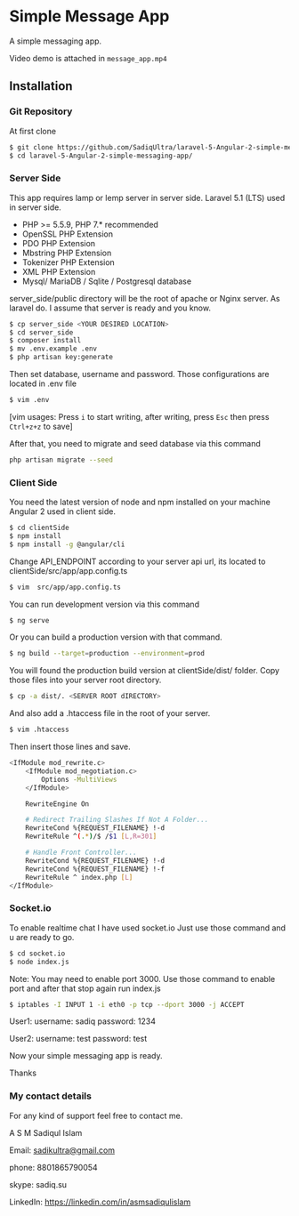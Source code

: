 # Simple Message App

A simple messaging app.

Video demo is attached in `message_app.mp4`


## Installation

### Git Repository
At first clone
```sh
$ git clone https://github.com/SadiqUltra/laravel-5-Angular-2-simple-messaging-app.git
$ cd laravel-5-Angular-2-simple-messaging-app/
```

### Server Side

This app requires lamp or lemp server in server side. 
Laravel 5.1 (LTS) used in server side. 
* PHP >= 5.5.9,  PHP 7.* recommended
* OpenSSL PHP Extension
* PDO PHP Extension
* Mbstring PHP Extension
* Tokenizer PHP Extension
* XML PHP Extension
* Mysql/ MariaDB / Sqlite / Postgresql database

server_side/public directory will be the root of apache or Nginx server. As laravel do. 
I assume that server is ready and you know.

```sh
$ cp server_side <YOUR DESIRED LOCATION>
$ cd server_side
$ composer install
$ mv .env.example .env
$ php artisan key:generate
```

Then set database, username and password. Those configurations are located in .env file

```sh
$ vim .env
```

[vim usages: Press `i` to start writing, after writing, press `Esc` then press `Ctrl+z+z` to save]

After that, you need to migrate and seed database via this command

```sh
php artisan migrate --seed
```

### Client Side
You need the latest version of node and npm installed on your machine
Angular 2 used in client side.

```sh
$ cd clientSide
$ npm install
$ npm install -g @angular/cli
```

Change API_ENDPOINT according to your server api url, its located to clientSide/src/app/app.config.ts

```sh
$ vim  src/app/app.config.ts
```

You can run development version via this command
```sh
$ ng serve
```

Or you can build a production version with that command.
```sh
$ ng build --target=production --environment=prod
```

You will found the production build version at clientSide/dist/ folder. Copy those
files into your server root directory.

```sh
$ cp -a dist/. <SERVER ROOT dIRECTORY>
```

And also add a .htaccess file in the root of your server.

```sh
$ vim .htaccess
```

Then insert those lines and save. 

```sh
<IfModule mod_rewrite.c>
    <IfModule mod_negotiation.c>
        Options -MultiViews
    </IfModule>

    RewriteEngine On

    # Redirect Trailing Slashes If Not A Folder...
    RewriteCond %{REQUEST_FILENAME} !-d
    RewriteRule ^(.*)/$ /$1 [L,R=301]

    # Handle Front Controller...
    RewriteCond %{REQUEST_FILENAME} !-d
    RewriteCond %{REQUEST_FILENAME} !-f
    RewriteRule ^ index.php [L]
</IfModule>
```

### Socket.io

To enable realtime chat I have used socket.io
Just use those command and u are ready to go.

```sh
$ cd socket.io
$ node index.js
```

Note: You may need to enable port 3000. Use those command to enable port and after that stop again run index.js 

```sh
$ iptables -I INPUT 1 -i eth0 -p tcp --dport 3000 -j ACCEPT
```

User1:
username: sadiq
password: 1234

User2:
username: test
password: test


Now your simple messaging app is ready.

Thanks

### My contact details

For any kind of support feel free to contact me.

A S M Sadiqul Islam

Email: sadikultra@gmail.com

phone: 8801865790054

skype: sadiq.su

LinkedIn: https://linkedin.com/in/asmsadiqulislam